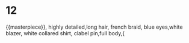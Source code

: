 # 12
{{masterpiece}}, highly detailed,long hair, french braid, blue eyes,white blazer,  white collared shirt,  clabel pin,full body,{
